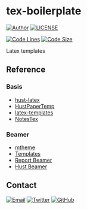 # tex-boilerplate

[![Author](https://img.shields.io/badge/author-sabertaz-lightgrey?style=for-the-badge)](https://github.com/sabertazimi)
[![LICENSE](https://img.shields.io/github/license/sabertazimi/tex-boilerplate?style=for-the-badge)](https://raw.githubusercontent.com/sabertazimi/tex-boilerplate/master/LICENSE)

[![Code Lines](https://img.shields.io/tokei/lines/github/sabertazimi/tex-boilerplate?style=for-the-badge&logo=visualstudiocode)](https://github.com/sabertazimi/tex-boilerplate)
[![Code Size](https://img.shields.io/github/languages/code-size/sabertazimi/tex-boilerplate?logo=visualstudiocode&style=for-the-badge)](https://github.com/sabertazimi/tex-boilerplate)

Latex templates

## Reference

### Basis

- [hust-latex](https://github.com/hust-latex)
- [HustPaperTemp](https://github.com/skinaze/HUSTPaperTemp)
- [latex-templates](https://github.com/WisdomFusion/latex-templates)
- [NotesTex](https://github.com/Adhumunt/NotesTeX)

### Beamer

- [mtheme](https://github.com/matze/mtheme)
- [Templates](https://github.com/WisdomFusion/latex-beamer-teamplates)
- [Report Beamer](https://github.com/YiZhiXiaoGuLI/Latex-Beamer-Template)
- [Hust Beamer](https://github.com/LiunxPaisley/HUST_LaTex_Beamer_Template)

## Contact

[![Email](https://img.shields.io/badge/-Gmail-ea4335?style=for-the-badge&logo=gmail&logoColor=white)](mailto:sabertazimi@gmail.com)
[![Twitter](https://img.shields.io/badge/-Twitter-1da1f2?style=for-the-badge&logo=twitter&logoColor=white)](https://twitter.com/sabertazimi)
[![GitHub](https://img.shields.io/badge/-GitHub-181717?style=for-the-badge&logo=github&logoColor=white)](https://github.com/sabertazimi)
